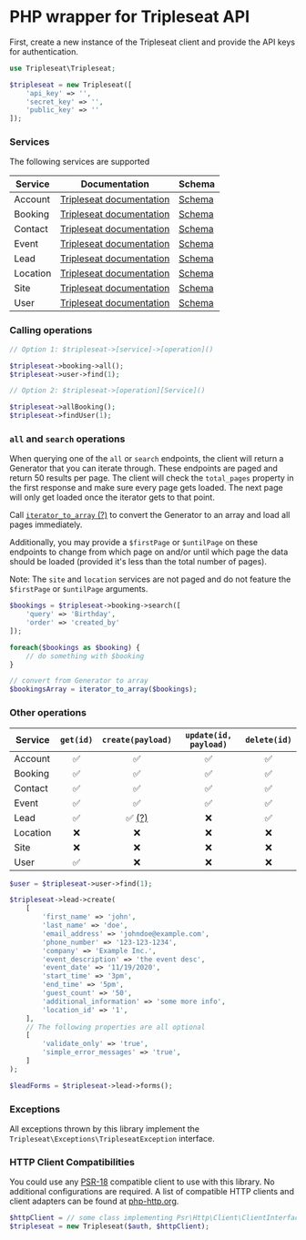 # PHP wrapper for Tripleseat API

First, create a new instance of the Tripleseat client and provide the API keys for authentication.

```php
use Tripleseat\Tripleseat;

$tripleseat = new Tripleseat([
    'api_key' => '',
    'secret_key' => '',
    'public_key' => ''
]);
```

### Services

The following services are supported

| Service  | Documentation           | Schema |
| -------- | ----------------------- | ------ |
| Account  | [Tripleseat documentation](https://support.tripleseat.com/hc/en-us/articles/212528547-Accounts-API) | [Schema](http://api.tripleseat.com/v1/account_schema.json) |
| Booking  | [Tripleseat documentation](https://support.tripleseat.com/hc/en-us/articles/212528827-Bookings-API) | [Schema](http://api.tripleseat.com/v1/booking_schema.json) |
| Contact  | [Tripleseat documentation](https://support.tripleseat.com/hc/en-us/articles/211858578-Contacts-API) | [Schema](http://api.tripleseat.com/v1/contact_schema.json) |
| Event    | [Tripleseat documentation](https://support.tripleseat.com/hc/en-us/articles/212171807-Events-API) | [Schema](http://api.tripleseat.com/v1/event_schema.json) |
| Lead     | [Tripleseat documentation](https://support.tripleseat.com/hc/en-us/articles/212528787-Leads-API) | [Schema](http://api.tripleseat.com/v1/lead_schema.json) |
| Location | [Tripleseat documentation](https://support.tripleseat.com/hc/en-us/articles/212570457-Locations-API) | [Schema](http://api.tripleseat.com/v1/location_schema.json) |
| Site     | [Tripleseat documentation](https://support.tripleseat.com/hc/en-us/articles/212912147-Sites-API) | [Schema](http://api.tripleseat.com/v1/site_schema.json) |
| User     | [Tripleseat documentation](https://support.tripleseat.com/hc/en-us/articles/212567567-Users-API) | [Schema](http://api.tripleseat.com/v1/user_schema.json) |

### Calling operations

```php
// Option 1: $tripleseat->[service]->[operation]()

$tripleseat->booking->all();
$tripleseat->user->find(1);

// Option 2: $tripleseat->[operation][Service]()

$tripleseat->allBooking();
$tripleseat->findUser(1);
```

### `all` and `search` operations
When querying one of the `all` or `search` endpoints, the client will return a Generator that you can iterate through. These endpoints are paged and return 50 results per page. The client will check the `total_pages` property in the first response and make sure every page gets loaded. The next page will only get loaded once the iterator gets to that point.

Call [`iterator_to_array` (?)](https://www.php.net/manual/en/function.iterator-to-array.php) to convert the Generator to an array and load all pages immediately.

Additionally, you may provide a `$firstPage` or `$untilPage` on these endpoints to change from which page on and/or until which page the data should be loaded (provided it's less than the total number of pages). 

Note: The `site` and `location` services are not paged and do not feature the `$firstPage` or `$untilPage` arguments.

```php
$bookings = $tripleseat->booking->search([
    'query' => 'Birthday',
    'order' => 'created_by'
]);

foreach($bookings as $booking) {
    // do something with $booking
}

// convert from Generator to array
$bookingsArray = iterator_to_array($bookings);
```

### Other operations

| Service | `get(id)` | `create(payload)` | `update(id, payload)` | `delete(id)` |
| ------- | :---------: | :---------------: | :-------------------: | :----------: |
| Account  | ✅ | ✅ | ✅ | ✅ |
| Booking  | ✅ | ✅ | ✅ | ✅ |
| Contact  | ✅ | ✅ | ✅ | ✅ |
| Event    | ✅ | ✅ | ✅ | ✅ |
| Lead     | ✅ | ✅ [(?)](https://support.tripleseat.com/hc/en-us/articles/205161948-Lead-Form-API-endpoint) | ❌ | ✅ |
| Location | ❌ | ❌ | ❌ | ❌ |
| Site     | ❌ | ❌ | ❌ | ❌ |
| User     | ✅ | ❌ | ❌ | ❌ |

```php
$user = $tripleseat->user->find(1);

$tripleseat->lead->create(
    [
        'first_name' => 'john',
        'last_name' => 'doe',
        'email_address' => 'johndoe@example.com',
        'phone_number' => '123-123-1234',
        'company' => 'Example Inc.',
        'event_description' => 'the event desc',
        'event_date' => '11/19/2020',
        'start_time' => '3pm',
        'end_time' => '5pm',
        'guest_count' => '50',
        'additional_information' => 'some more info',
        'location_id' => '1',
    ],
    // The following properties are all optional
    [ 
        'validate_only' => 'true',
        'simple_error_messages' => 'true',
    ]
);

$leadForms = $tripleseat->lead->forms();
```

### Exceptions
All exceptions thrown by this library implement the `Tripleseat\Exceptions\TripleseatException` interface.

### HTTP Client Compatibilities

You could use any [PSR-18](https://www.php-fig.org/psr/psr-18/) compatible client to use with this library. No additional configurations are required. A list of compatible HTTP clients and client adapters can be found at [php-http.org](http://docs.php-http.org/en/latest/clients.html).


```php
$httpClient = // some class implementing Psr\Http\Client\ClientInterface
$tripleseat = new Tripleseat($auth, $httpClient);
```